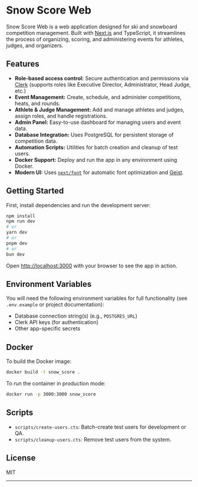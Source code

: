 # Snow Score Web

Snow Score Web is a web application designed for ski and snowboard competition management. Built with [Next.js](https://nextjs.org) and TypeScript, it streamlines the process of organizing, scoring, and administering events for athletes, judges, and organizers.

## Features

- **Role-based access control:** Secure authentication and permissions via [Clerk](https://clerk.com) (supports roles like Executive Director, Administrator, Head Judge, etc.)
- **Event Management:** Create, schedule, and administer competitions, heats, and rounds.
- **Athlete & Judge Management:** Add and manage athletes and judges, assign roles, and handle registrations.
- **Admin Panel:** Easy-to-use dashboard for managing users and event data.
- **Database Integration:** Uses PostgreSQL for persistent storage of competition data.
- **Automation Scripts:** Utilities for batch creation and cleanup of test users.
- **Docker Support:** Deploy and run the app in any environment using Docker.
- **Modern UI:** Uses [`next/font`](https://nextjs.org/docs/app/building-your-application/optimizing/fonts) for automatic font optimization and [Geist](https://vercel.com/font).

## Getting Started

First, install dependencies and run the development server:

```bash
npm install
npm run dev
# or
yarn dev
# or
pnpm dev
# or
bun dev
```

Open [http://localhost:3000](http://localhost:3000) with your browser to see the app in action.

## Environment Variables

You will need the following environment variables for full functionality (see `.env.example` or project documentation):

- Database connection string(s) (e.g., `POSTGRES_URL`)
- Clerk API keys (for authentication)
- Other app-specific secrets

## Docker

To build the Docker image:

```bash
docker build -t snow_score .
```

To run the container in production mode:

```bash
docker run -p 3000:3000 snow_score
```

## Scripts

- `scripts/create-users.cts`: Batch-create test users for development or QA.
- `scripts/cleanup-users.cts`: Remove test users from the system.

## License

MIT

---